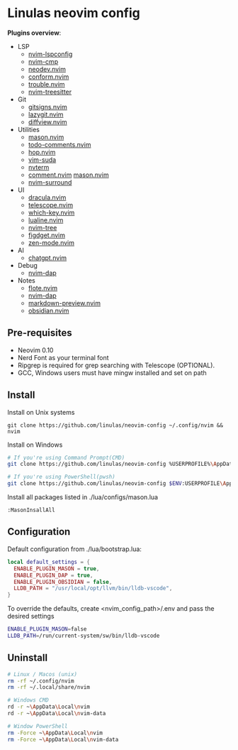 # Linulas neovim config

**Plugins overview**:
- LSP
    - [nvim-lspconfig](https://github.com/neovim/nvim-lspconfig)
    - [nvim-cmp](https://github.com/hrsh7th/nvim-cmp)
    - [neodev.nvim](https://github.com/folke/neodev.nvim)
    - [conform.nvim](https://github.com/stevearc/conform.nvim)
    - [trouble.nvim](https://github.com/folke/trouble.nvim)
    - [nvim-treesitter](https://github.com/nvim-treesitter/nvim-treesitter) 
- Git
    - [gitsigns.nvim](https://github.com/lewis6991/gitsigns.nvim) 
    - [lazygit.nvim](https://github.com/kdheepak/lazygit.nvim) 
    - [diffview.nvim](https://github.com/sindrets/diffview.nvim) 
- Utilities
    - [mason.nvim](https://github.com/williamboman/mason.nvim) 
    - [todo-comments.nvim](https://github.com/folke/todo-comments.nvim) 
    - [hop.nvim](https://github.com/hadronized/hop.nvim) 
    - [vim-suda](https://github.com/lambdalisue/vim-suda) 
    - [nvterm](https://github.com/zbirenbaum/nvterm) 
    - [comment.nvim](https://github.com/numToStr/Comment.nvim) [mason.nvim](https://github.com/kdheepak/lazygit.nvim) 
    - [nvim-surround](https://github.com/kylechui/nvim-surround)
- UI
    - [dracula.nvim](https://github.com/Mofiqul/dracula.nvim) 
    - [telescope.nvim](https://github.com/nvim-telescope/telescope.nvim) 
    - [which-key.nvim](https://github.com/folke/which-key.nvim) 
    - [lualine.nvim](https://github.com/nvim-lualine/lualine.nvim) 
    - [nvim-tree](https://github.com/nvim-tree/nvim-tree.lua) 
    - [figdget.nvim](https://github.com/j-hui/fidget.nvim) 
    - [zen-mode.nvim](https://github.com/folke/zen-mode.nvim) 
- AI
    - [chatgpt.nvim](https://github.com/jackMort/ChatGPT.nvim) 
- Debug
    - [nvim-dap](https://github.com/mfussenegger/nvim-dap) 
- Notes
    - [flote.nvim](https://github.com/JellyApple102/flote.nvim) 
    - [nvim-dap](https://github.com/mfussenegger/nvim-dap) 
    - [markdown-preview.nvim](https://github.com/iamcco/markdown-preview.nvim) 
    - [obsidian.nvim](https://github.com/epwalsh/obsidian.nvim) 
    

## Pre-requisites
- Neovim 0.10
- Nerd Font as your terminal font
- Ripgrep is required for grep searching with Telescope (OPTIONAL).
- GCC, Windows users must have mingw installed and set on path

## Install

Install on Unix systems
```shell
git clone https://github.com/linulas/neovim-config ~/.config/nvim && nvim
```

Install on Windows
```bash
# If you're using Command Prompt(CMD)
git clone https://github.com/linulas/neovim-config %USERPROFILE%\AppData\Local\nvim && nvim

# If you're using PowerShell(pwsh)
git clone https://github.com/linulas/neovim-config $ENV:USERPROFILE\AppData\Local\nvim && nvim
```

Install all packages listed in ./lua/configs/mason.lua
```vim
:MasonInsallAll
```

## Configuration

Default configuration from ./lua/bootstrap.lua:
```lua
local default_settings = {
  ENABLE_PLUGIN_MASON = true,
  ENABLE_PLUGIN_DAP = true,
  ENABLE_PLUGIN_OBSIDIAN = false,
  LLDB_PATH = "/usr/local/opt/llvm/bin/lldb-vscode",
}
```

To override the defaults, create <nvim_config_path>/.env and pass the desired settings
```bash
ENABLE_PLUGIN_MASON=false
LLDB_PATH=/run/current-system/sw/bin/lldb-vscode
```

## Uninstall

```bash
# Linux / Macos (unix)
rm -rf ~/.config/nvim
rm -rf ~/.local/share/nvim

# Windows CMD
rd -r ~\AppData\Local\nvim
rd -r ~\AppData\Local\nvim-data

# Window PowerShell
rm -Force ~\AppData\Local\nvim
rm -Force ~\AppData\Local\nvim-data
```
